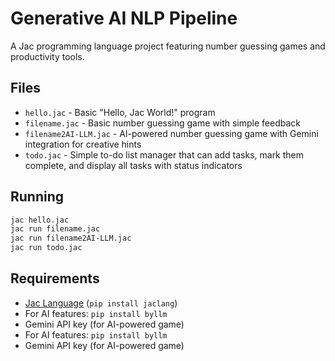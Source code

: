 # Generative AI NLP Pipeline

A Jac programming language project featuring number guessing games and productivity tools.

## Files

- `hello.jac` - Basic "Hello, Jac World!" program
- `filename.jac` - Basic number guessing game with simple feedback
- `filename2AI-LLM.jac` - AI-powered number guessing game with Gemini integration for creative hints
- `todo.jac` - Simple to-do list manager that can add tasks, mark them complete, and display all tasks with status indicators

## Running

```bash
jac hello.jac
jac run filename.jac
jac run filename2AI-LLM.jac
jac run todo.jac
```

## Requirements

- [Jac Language](https://github.com/Jaseci-Labs/jaclang) (`pip install jaclang`)
- For AI features: `pip install byllm`
- Gemini API key (for AI-powered game)
- For AI features: `pip install byllm`
- Gemini API key (for AI-powered game)